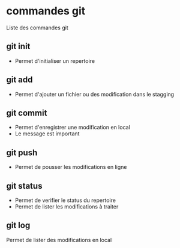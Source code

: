 # commandes git

Liste des commandes git

## git init
- Permet d'initialiser un repertoire

## git add
- Permet d'ajouter un fichier ou des modification dans le stagging

## git commit
- Permet d'enregistrer une modification en local
- Le message est important

## git push
- Permet de pousser les modifications en ligne

## git status
- Permet de verifier le status du repertoire
- Permet de lister les modifications à traiter

## git log
Permet de lister des modifications en local
